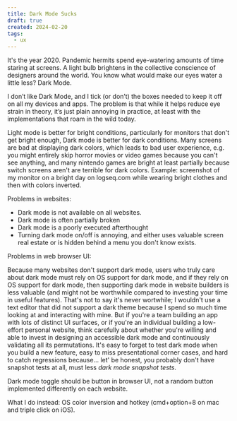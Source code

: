 ```yaml
---
title: Dark Mode Sucks
draft: true
created: 2024-02-20
tags:
  - ux
---
```


It's the year 2020. Pandemic hermits spend eye-watering amounts of time staring
at screens. A light bulb brightens in the collective conscience of designers
around the world. You know what would make our eyes water a little less? Dark
Mode.

I don’t like Dark Mode, and I tick (or don’t) the boxes needed to keep it off on
all my devices and apps. The problem is that while it helps reduce eye strain in
theory, it’s just plain annoying in practice, at least with the implementations
that roam in the wild today.

Light mode is better for bright conditions, particularly for monitors that don't
get bright enough, Dark mode is better for dark conditions. Many screens are bad
at displaying dark colors, which leads to bad user experience, e.g. you might
entirely skip horror movies or video games because you can't see anything, and
many nintendo games are bright at least partially because switch screens aren't
are terrible for dark colors. Example: screenshot of my monitor on a bright day
on logseq.com while wearing bright clothes and then with colors inverted.

Problems in websites:

- Dark mode is not available on all websites.
- Dark mode is often partially broken
- Dark mode is a poorly executed afterthought
- Turning dark mode on/off is annoying, and either uses valuable screen real
  estate or is hidden behind a menu you don't know exists.

Problems in web browser UI:

Because many websites don't support dark mode, users who truly care about dark
mode must rely on OS support for dark mode, and if they rely on OS support for
dark mode, then supporting dark mode in website builders is less valuable (and
might not be worthwhile compared to investing your time in useful features).
That's not to say it's never wortwhile; I wouldn't use a text editor that did
not support a dark theme because I spend so much time looking at and interacting
with mine. But if you're a team building an app with lots of distinct UI
surfaces, or if you're an individual building a low-effort personal website,
think carefully about whether you're willing and able to invest in designing an
accessible dark mode and continuously validating all its permutations. It's easy
to forget to test dark mode when you build a new feature, easy to miss
presentational corner cases, and hard to catch regressions because... let' be
honest, you probably don't have snapshot tests at all, must less _dark mode
snapshot tests_.

Dark mode toggle should be button in browser UI, not a random button implemented
differently on each website.

What I do instead: OS color inversion and hotkey (cmd+option+8 on mac and triple
click on iOS).
